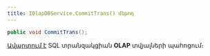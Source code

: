```yaml
---
title: IOlapDBService.CommitTrans() մեթոդ
---
```


```c#
public void CommitTrans();
```

[Ավարտում է](https://learn.microsoft.com/en-us/sql/t-sql/language-elements/commit-transaction-transact-sql) SQL տրանզակցիան **OLAP** տվյալների պահոցում։
